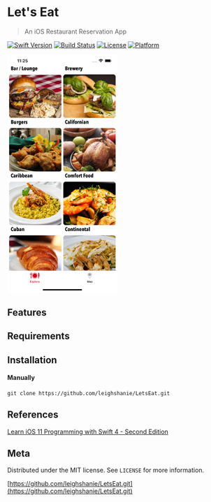 # Let's Eat
>  An iOS Restaurant Reservation App

[![Swift Version][swift-image]][swift-url]
[![Build Status][travis-image]][travis-url]
[![License][license-image]][license-url]
[![Platform](https://img.shields.io/cocoapods/p/LFAlertController.svg?style=flat)](http://cocoapods.org/pods/LFAlertController)


<img src="Images/screenshot.png" height=50% width=50%>

## Features

## Requirements

## Installation

#### Manually
```
git clone https://github.com/leighshanie/LetsEat.git
``` 

## References
[Learn iOS 11 Programming with Swift 4 - Second Edition](https://www.packtpub.com/application-development/learn-ios-11-programming-swift-4-second-edition)

## Meta

Distributed under the MIT license. See ``LICENSE`` for more information.

[https://github.com/leighshanie/LetsEat.git](https://github.com/leighshanie/LetsEat.git)

[swift-image]:https://img.shields.io/badge/swift-5.0-orange.svg
[swift-url]: https://swift.org/
[license-image]: https://img.shields.io/badge/License-MIT-blue.svg
[license-url]: LICENSE
[travis-image]: https://img.shields.io/travis/dbader/node-datadog-metrics/master.svg?style=flat-square
[travis-url]: https://travis-ci.org/dbader/node-datadog-metrics
[codebeat-image]: https://codebeat.co/badges/c19b47ea-2f9d-45df-8458-b2d952fe9dad
[codebeat-url]: https://codebeat.co/projects/github-com-vsouza-awesomeios-com
